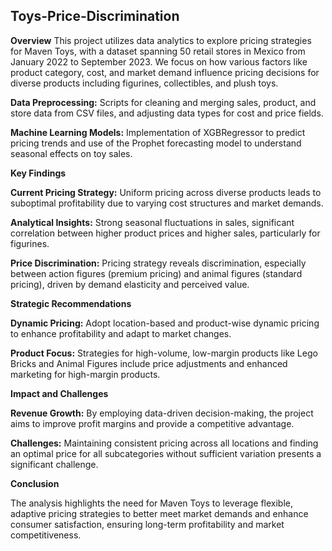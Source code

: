 ## Toys-Price-Discrimination ##

**Overview**
This project utilizes data analytics to explore pricing strategies for Maven Toys, with a dataset spanning 50 retail stores in Mexico from January 2022 to September 2023. We focus on how various factors like product category, cost, and market demand influence pricing decisions for diverse products including figurines, collectibles, and plush toys.


**Data Preprocessing:** Scripts for cleaning and merging sales, product, and store data from CSV files, and adjusting data types for cost and price fields.

**Machine Learning Models:** Implementation of XGBRegressor to predict pricing trends and use of the Prophet forecasting model to understand seasonal effects on toy sales.

**Key Findings**

**Current Pricing Strategy:** Uniform pricing across diverse products leads to suboptimal profitability due to varying cost structures and market demands.

**Analytical Insights:** Strong seasonal fluctuations in sales, significant correlation between higher product prices and higher sales, particularly for figurines.

**Price Discrimination:** Pricing strategy reveals discrimination, especially between action figures (premium pricing) and animal figures (standard pricing), driven by demand elasticity and perceived value.

**Strategic Recommendations**

**Dynamic Pricing:** Adopt location-based and product-wise dynamic pricing to enhance profitability and adapt to market changes.

**Product Focus:** Strategies for high-volume, low-margin products like Lego Bricks and Animal Figures include price adjustments and enhanced marketing for high-margin products.


**Impact and Challenges**

**Revenue Growth:** By employing data-driven decision-making, the project aims to improve profit margins and provide a competitive advantage.

**Challenges:** Maintaining consistent pricing across all locations and finding an optimal price for all subcategories without sufficient variation presents a significant challenge.

**Conclusion**

The analysis highlights the need for Maven Toys to leverage flexible, adaptive pricing strategies to better meet market demands and enhance consumer satisfaction, ensuring long-term profitability and market competitiveness.
